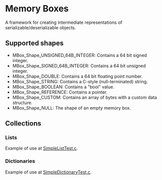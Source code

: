 # Memory Boxes

A framework for creating intermediate representations of serializable/deserializable objects.

## Supported shapes

- MBox_Shape_UNSIGNED_64B_INTEGER: Contains a 64 bit signed integer.
- MBox_Shape_SIGNED_64B_INTEGER: Contains a 64 bit unsigned integer.
- MBox_Shape_DOUBLE: Contains a 64 bit floating point number.
- MBox_Shape_STRING: Contains a C-style (null-terminated) string.
- MBox_Shape_BOOLEAN: Contains a "bool" value.
- MBox_Shape_REFERENCE: Contains a pointer.
- MBox_Shape_CUSTOM: Contains an array of bytes with a custom data structure.
- MBox_Shape_NULL: The shape of an empty memory box.

## Collections

### Lists

Example of use at [SimpleListTest.c](source/applications/SimpleListTest.c).

### Dictionaries

Example of use at [SimpleDictionaryTest.c](source/applications/SimpleDictionaryTest.c).
